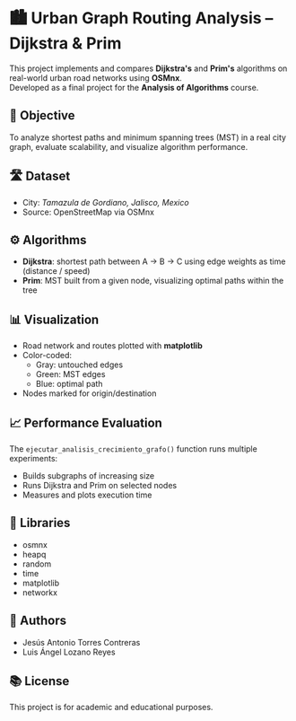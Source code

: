 # 🏙️ Urban Graph Routing Analysis – Dijkstra & Prim

This project implements and compares **Dijkstra's** and **Prim's** algorithms on real-world urban road networks using **OSMnx**.  
Developed as a final project for the **Analysis of Algorithms** course.

## 📌 Objective

To analyze shortest paths and minimum spanning trees (MST) in a real city graph, evaluate scalability, and visualize algorithm performance.

## 🛣️ Dataset

- City: *Tamazula de Gordiano, Jalisco, Mexico*
- Source: OpenStreetMap via OSMnx

## ⚙️ Algorithms

- **Dijkstra**: shortest path between A → B → C using edge weights as time (distance / speed)
- **Prim**: MST built from a given node, visualizing optimal paths within the tree

## 📊 Visualization

- Road network and routes plotted with **matplotlib**
- Color-coded:
  - Gray: untouched edges
  - Green: MST edges
  - Blue: optimal path
- Nodes marked for origin/destination

## 📈 Performance Evaluation

The `ejecutar_analisis_crecimiento_grafo()` function runs multiple experiments:
- Builds subgraphs of increasing size
- Runs Dijkstra and Prim on selected nodes
- Measures and plots execution time

## 🧪 Libraries

- osmnx
- heapq
- random
- time
- matplotlib
- networkx

## 🧠 Authors

- Jesús Antonio Torres Contreras  
- Luis Ángel Lozano Reyes

## 📚 License
This project is for academic and educational purposes.

